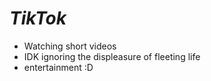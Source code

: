 # *TikTok*

- Watching short videos
- IDK ignoring the displeasure of fleeting life
- entertainment :D
